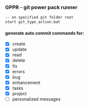 ### GPPR - git power pack runner

```sh
-- on specified git folder root
start git_type_action.bat
```


#### generate auto commit commands for:

- [x] create
- [x] update
- [x] read
- [x] delete
- [x] fix
- [x] errors
- [x] bug
- [x] enhancement
- [x] tasks
- [x] project 
- [ ] personalized messages